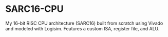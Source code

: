 # SARC16-CPU
My 16-bit RISC CPU architecture (SARC16) built from scratch using Vivado and modeled with Logisim. Features a custom ISA, register file, and ALU.
